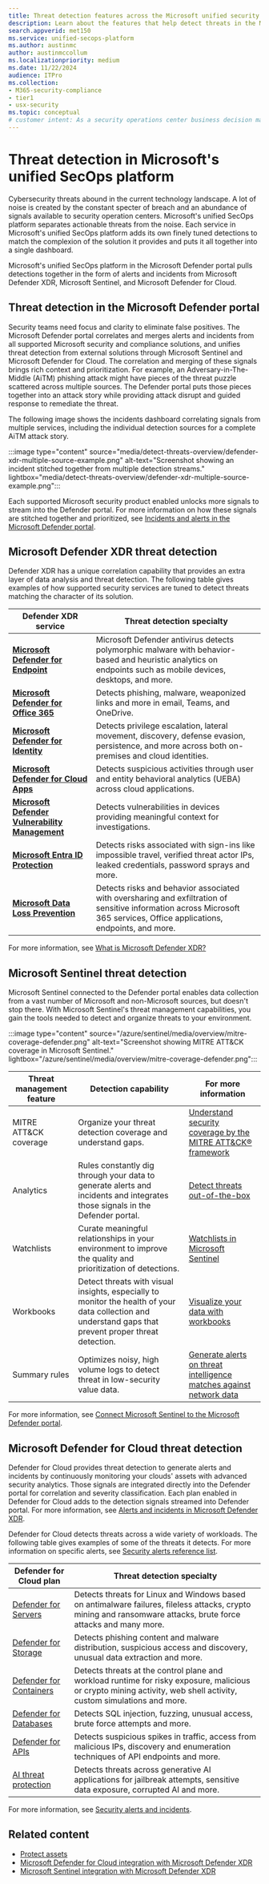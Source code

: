 ```yaml
---
title: Threat detection features across the Microsoft unified security platform
description: Learn about the features that help detect threats in the Microsoft unified security platform
search.appverid: met150
ms.service: unified-secops-platform
ms.author: austinmc
author: austinmccollum
ms.localizationpriority: medium
ms.date: 11/22/2024
audience: ITPro
ms.collection:
- M365-security-compliance
- tier1
- usx-security
ms.topic: conceptual
# customer intent: As a security operations center business decision maker, I want to learn about the tools available to detect threats in Microsoft's unified security platform to help me determine whether it meets my organization's requirements.
---
```


# Threat detection in Microsoft's unified SecOps platform

Cybersecurity threats abound in the current technology landscape. A lot of noise is created by the constant specter of breach and an abundance of signals available to security operation centers. Microsoft's unified SecOps platform separates actionable threats from the noise. Each service in Microsoft's unified SecOps platform adds its own finely tuned detections to match the complexion of the solution it provides and puts it all together into a single dashboard.

Microsoft's unified SecOps platform in the Microsoft Defender portal pulls detections together in the form of alerts and incidents from Microsoft Defender XDR, Microsoft Sentinel, and Microsoft Defender for Cloud.

## Threat detection in the Microsoft Defender portal

Security teams need focus and clarity to eliminate false positives. The Microsoft Defender portal correlates and merges alerts and incidents from all supported Microsoft security and compliance solutions, and unifies threat detection from external solutions through Microsoft Sentinel and Microsoft Defender for Cloud. The correlation and merging of these signals brings rich context and prioritization. For example, an Adversary-in-The-Middle (AiTM) phishing attack might have pieces of the threat puzzle scattered across multiple sources. The Defender portal puts those pieces together into an attack story while providing attack disrupt and guided response to remediate the threat.

The following image shows the incidents dashboard correlating signals from multiple services, including the individual detection sources for a complete AiTM attack story.

:::image type="content" source="media/detect-threats-overview/defender-xdr-multiple-source-example.png" alt-text="Screenshot showing an incident stitched together from multiple detection streams." lightbox="media/detect-threats-overview/defender-xdr-multiple-source-example.png":::

Each supported Microsoft security product enabled unlocks more signals to stream into the Defender portal. For more information on how these signals are stitched together and prioritized, see [Incidents and alerts in the Microsoft Defender portal](/defender-xdr/incidents-overview).

## Microsoft Defender XDR threat detection

Defender XDR has a unique correlation capability that provides an extra layer of data analysis and threat detection. The following table gives examples of how supported security services are tuned to detect threats matching the character of its solution.

| Defender XDR service | Threat detection specialty |
|---|---|
| [**Microsoft Defender for Endpoint**](/defender-endpoint/microsoft-defender-endpoint) | Microsoft Defender antivirus detects polymorphic malware with behavior-based and heuristic analytics on endpoints such as mobile devices, desktops, and more.|
| [**Microsoft Defender for Office 365**](/defender-office-365/mdo-about#defender-for-office-365-plan-1-vs-plan-2-cheat-sheet) | Detects phishing, malware, weaponized links and more in email, Teams, and OneDrive.|
| [**Microsoft Defender for Identity**](/defender-for-identity/what-is) | Detects privilege escalation, lateral movement, discovery, defense evasion, persistence, and more across both on-premises and cloud identities.|
| [**Microsoft Defender for Cloud Apps**](/defender-cloud-apps/what-is-defender-for-cloud-apps) | Detects suspicious activities through user and entity behavioral analytics (UEBA) across cloud applications.|
| [**Microsoft Defender Vulnerability Management**](/defender-vulnerability-management/defender-vulnerability-management) | Detects vulnerabilities in devices providing meaningful context for investigations.|
| [**Microsoft Entra ID Protection**](/azure/active-directory/identity-protection/overview-identity-protection) | Detects risks associated with sign-ins like impossible travel, verified threat actor IPs, leaked credentials, password sprays and more.|
| [**Microsoft Data Loss Prevention**](/microsoft-365/compliance/dlp-learn-about-dlp) | Detects risks and behavior associated with oversharing and exfiltration of sensitive information across Microsoft 365 services, Office applications, endpoints, and more.|

For more information, see [What is Microsoft Defender XDR?](/defender-xdr/microsoft-365-defender)

## Microsoft Sentinel threat detection

Microsoft Sentinel connected to the Defender portal enables data collection from a vast number of Microsoft and non-Microsoft sources, but doesn't stop there. With Microsoft Sentinel's threat management capabilities, you gain the tools needed to detect and organize threats to your environment.

:::image type="content" source="/azure/sentinel/media/overview/mitre-coverage-defender.png" alt-text="Screenshot showing MITRE ATT&CK coverage in Microsoft Sentinel." lightbox="/azure/sentinel/media/overview/mitre-coverage-defender.png":::

| Threat management feature | Detection capability | For more information |
|---|---|---|
| MITRE ATT&CK coverage | Organize your threat detection coverage and understand gaps. | [Understand security coverage by the MITRE ATT&CK® framework](/azure/sentinel/mitre-coverage) |
| Analytics | Rules constantly dig through your data to generate alerts and incidents and integrates those signals in the Defender portal. | [Detect threats out-of-the-box](/azure/sentinel/threat-detection) |
| Watchlists | Curate meaningful relationships in your environment to improve the quality and prioritization of detections. | [Watchlists in Microsoft Sentinel](/azure/sentinel/watchlists) |
| Workbooks | Detect threats with visual insights, especially to monitor the health of your data collection and understand gaps that prevent proper threat detection. | [Visualize your data with workbooks](/azure/sentinel/monitor-your-data?tabs=defender-portal) |
| Summary rules | Optimizes noisy, high volume logs to detect threat in low-security value data. | [Generate alerts on threat intelligence matches against network data](/azure/sentinel/summary-rules#generate-alerts-on-threat-intelligence-matches-against-network-data) |

For more information, see [Connect Microsoft Sentinel to the Microsoft Defender portal](/unified-secops-platform/microsoft-sentinel-onboard.md.md).

## Microsoft Defender for Cloud threat detection

Defender for Cloud provides threat detection to generate alerts and incidents by continuously monitoring your clouds' assets with advanced security analytics. Those signals are integrated directly into the Defender portal for correlation and severity classification. Each plan enabled in Defender for Cloud adds to the detection signals streamed into Defender portal. For more information, see [Alerts and incidents in Microsoft Defender XDR](/azure/defender-for-cloud/concept-integration-365).

Defender for Cloud detects threats across a wide variety of workloads. The following table gives examples of some of the threats it detects. For more information on specific alerts, see [Security alerts reference list](/azure/defender-for-cloud/alerts-reference).

| Defender for Cloud plan | Threat detection specialty |
|---|---|
| [Defender for Servers](/azure/defender-for-cloud/tutorial-enable-servers-plan) | Detects threats for Linux and Windows based on antimalware failures, fileless attacks, crypto mining and ransomware attacks, brute force attacks and many more. |
| [Defender for Storage](/azure/defender-for-cloud/tutorial-enable-storage-plan) | Detects phishing content and malware distribution, suspicious access and discovery, unusual data extraction and more. |
| [Defender for Containers](/azure/defender-for-cloud/tutorial-enable-containers-azure) | Detects threats at the control plane and workload runtime for risky exposure, malicious or crypto mining activity, web shell activity, custom simulations and more. |
| [Defender for Databases](/azure/defender-for-cloud/tutorial-enable-databases-plan) | Detects SQL injection, fuzzing, unusual access, brute force attempts and more.  |
| [Defender for APIs](/azure/defender-for-cloud/defender-for-apis-introduction) | Detects suspicious spikes in traffic, access from malicious IPs, discovery and enumeration techniques of API endpoints and more. |
| [AI threat protection](/azure/defender-for-cloud/ai-threat-protection) | Detects threats across generative AI applications for jailbreak attempts, sensitive data exposure, corrupted AI and more. |

For more information, see [Security alerts and incidents](/azure/defender-for-cloud/alerts-overview).

## Related content

- [Protect assets](overview-unified-security.md#protect-assets)
- [Microsoft Defender for Cloud integration with Microsoft Defender XDR](/azure/defender-for-cloud/concept-integration-365)
- [Microsoft Sentinel integration with Microsoft Defender XDR](/azure/sentinel/microsoft-365-defender-sentinel-integration)
